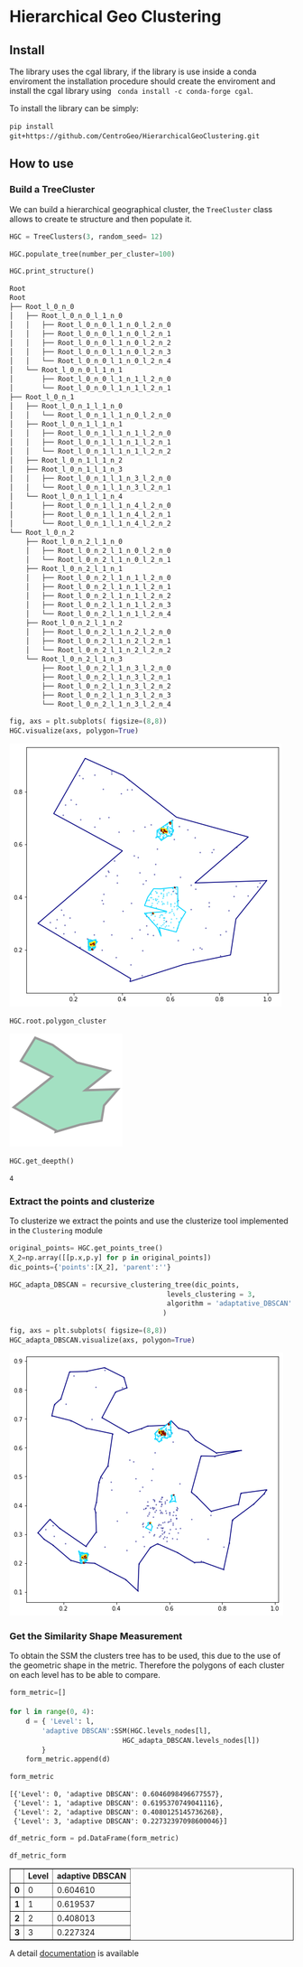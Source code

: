 # Hierarchical Geo Clustering 



## Install

The library uses the cgal library, if the library is use inside a conda enviroment the installation procedure should create the enviroment and install the cgal library using ` conda install -c conda-forge cgal`. 


To install the library can be simply:

`pip install git+https://github.com/CentroGeo/HierarchicalGeoClustering.git`

## How to use

### Build a TreeCluster

We can build a hierarchical geographical cluster, the `TreeCluster` class allows to create te structure and then populate it.

```python
HGC = TreeClusters(3, random_seed= 12)
```

```python
HGC.populate_tree(number_per_cluster=100)
```

```python
HGC.print_structure()
```

    Root
    Root    
    ├── Root_l_0_n_0
    │   ├── Root_l_0_n_0_l_1_n_0
    │   │   ├── Root_l_0_n_0_l_1_n_0_l_2_n_0
    │   │   ├── Root_l_0_n_0_l_1_n_0_l_2_n_1
    │   │   ├── Root_l_0_n_0_l_1_n_0_l_2_n_2
    │   │   ├── Root_l_0_n_0_l_1_n_0_l_2_n_3
    │   │   └── Root_l_0_n_0_l_1_n_0_l_2_n_4
    │   └── Root_l_0_n_0_l_1_n_1
    │       ├── Root_l_0_n_0_l_1_n_1_l_2_n_0
    │       └── Root_l_0_n_0_l_1_n_1_l_2_n_1
    ├── Root_l_0_n_1
    │   ├── Root_l_0_n_1_l_1_n_0
    │   │   └── Root_l_0_n_1_l_1_n_0_l_2_n_0
    │   ├── Root_l_0_n_1_l_1_n_1
    │   │   ├── Root_l_0_n_1_l_1_n_1_l_2_n_0
    │   │   ├── Root_l_0_n_1_l_1_n_1_l_2_n_1
    │   │   └── Root_l_0_n_1_l_1_n_1_l_2_n_2
    │   ├── Root_l_0_n_1_l_1_n_2
    │   ├── Root_l_0_n_1_l_1_n_3
    │   │   ├── Root_l_0_n_1_l_1_n_3_l_2_n_0
    │   │   └── Root_l_0_n_1_l_1_n_3_l_2_n_1
    │   └── Root_l_0_n_1_l_1_n_4
    │       ├── Root_l_0_n_1_l_1_n_4_l_2_n_0
    │       ├── Root_l_0_n_1_l_1_n_4_l_2_n_1
    │       └── Root_l_0_n_1_l_1_n_4_l_2_n_2
    └── Root_l_0_n_2
        ├── Root_l_0_n_2_l_1_n_0
        │   ├── Root_l_0_n_2_l_1_n_0_l_2_n_0
        │   └── Root_l_0_n_2_l_1_n_0_l_2_n_1
        ├── Root_l_0_n_2_l_1_n_1
        │   ├── Root_l_0_n_2_l_1_n_1_l_2_n_0
        │   ├── Root_l_0_n_2_l_1_n_1_l_2_n_1
        │   ├── Root_l_0_n_2_l_1_n_1_l_2_n_2
        │   ├── Root_l_0_n_2_l_1_n_1_l_2_n_3
        │   └── Root_l_0_n_2_l_1_n_1_l_2_n_4
        ├── Root_l_0_n_2_l_1_n_2
        │   ├── Root_l_0_n_2_l_1_n_2_l_2_n_0
        │   ├── Root_l_0_n_2_l_1_n_2_l_2_n_1
        │   └── Root_l_0_n_2_l_1_n_2_l_2_n_2
        └── Root_l_0_n_2_l_1_n_3
            ├── Root_l_0_n_2_l_1_n_3_l_2_n_0
            ├── Root_l_0_n_2_l_1_n_3_l_2_n_1
            ├── Root_l_0_n_2_l_1_n_3_l_2_n_2
            ├── Root_l_0_n_2_l_1_n_3_l_2_n_3
            └── Root_l_0_n_2_l_1_n_3_l_2_n_4


```python
fig, axs = plt.subplots( figsize=(8,8))
HGC.visualize(axs, polygon=True)
```


![png](docs/images/output_9_0.png)


```python
HGC.root.polygon_cluster
```




![svg](docs/images/output_10_0.svg)



```python
HGC.get_deepth()
```




    4



### Extract the points and clusterize
To clusterize we extract the points and use the clusterize tool implemented in the `Clustering` module

```python
original_points= HGC.get_points_tree()
X_2=np.array([[p.x,p.y] for p in original_points])
dic_points={'points':[X_2], 'parent':''}
```

```python
HGC_adapta_DBSCAN = recursive_clustering_tree(dic_points,
                                       levels_clustering = 3,
                                       algorithm = 'adaptative_DBSCAN'
                                      )
```

```python
fig, axs = plt.subplots( figsize=(8,8))
HGC_adapta_DBSCAN.visualize(axs, polygon=True)
```


![png](docs/images/output_15_0.png)


### Get the Similarity Shape Measurement

To obtain the SSM the clusters tree has to be used, this due to the use of the geometric shape in the metric. Therefore the polygons of each cluster on each level has to be able to compare. 

```python
form_metric=[]

for l in range(0, 4):
    d = { 'Level': l,                              
        'adaptive DBSCAN':SSM(HGC.levels_nodes[l],
                            HGC_adapta_DBSCAN.levels_nodes[l])
        }
    form_metric.append(d)
```

```python
form_metric
```




    [{'Level': 0, 'adaptive DBSCAN': 0.6046098496677557},
     {'Level': 1, 'adaptive DBSCAN': 0.6195370749041116},
     {'Level': 2, 'adaptive DBSCAN': 0.4080125145736268},
     {'Level': 3, 'adaptive DBSCAN': 0.22732397098600046}]



```python
df_metric_form = pd.DataFrame(form_metric)
```

```python
df_metric_form
```




<div>
<style scoped>
    .dataframe tbody tr th:only-of-type {
        vertical-align: middle;
    }

    .dataframe tbody tr th {
        vertical-align: top;
    }

    .dataframe thead th {
        text-align: right;
    }
</style>
<table border="1" class="dataframe">
  <thead>
    <tr style="text-align: right;">
      <th></th>
      <th>Level</th>
      <th>adaptive DBSCAN</th>
    </tr>
  </thead>
  <tbody>
    <tr>
      <th>0</th>
      <td>0</td>
      <td>0.604610</td>
    </tr>
    <tr>
      <th>1</th>
      <td>1</td>
      <td>0.619537</td>
    </tr>
    <tr>
      <th>2</th>
      <td>2</td>
      <td>0.408013</td>
    </tr>
    <tr>
      <th>3</th>
      <td>3</td>
      <td>0.227324</td>
    </tr>
  </tbody>
</table>
</div>




A detail [documentation](https://centrogeo.github.io/HierarchicalGeoClustering/) is available 
